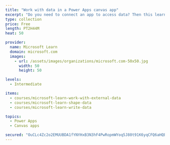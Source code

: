 ```yaml
---
title: "Work with data in a Power Apps canvas app"
excerpt: "Do you need to connect an app to access data? Then this learning path is for you. It will focus on how to connect to data sources. It also will show you how to use filtering, conditions, and other functions to shape your data and write data to your data source."
type: collection
price: Free
length: PT2H44M
heat: 50

provider:
  name: Microsoft Learn
  domain: microsoft.com
  images:
    - url: /assets/images/organizations/microsoft.com-50x50.jpg
      width: 50
      height: 50

levels:
  - Intermediate

items:
  - courses/microsoft-learn-work-with-external-data
  - courses/microsoft-learn-shape-data
  - courses/microsoft-learn-write-data

topics:
  - Power Apps
  - Canvas apps

secured: "OuCLc4Zc2o2EMUUBDA1fYNYHxB3N3hF4PwRopmWYoq5J80t91K6yqCFQ6aHQEpWD6TnB79Mx7mOgb/ekm9XpFrRgAjtyF6y09nWEGGlZEvXKL90Q2NQ3oUB9naoi9go/lPWSyaPrOGsy9QP69LjjZ+4GLhF3eWZ9h7yzDViOa4hfrJokSqwzCPxXDh0mEhwZCGTHNGa76mCRkVJV82Dv142JQb3+HqajW6XQfIG8+qOl8i2hwJPs3Oyw6/irMFdQ7tpuAAb8Alim5N+uSbkDLsQLTwz6S9VKBvBY/jx6ZBn0NA5t8gQXXgzCgCVWMOo0kkQfTGBCtq2Q9flVYwdV4VjKnyWFD+cT7M5US4nlo7w=;irJ80mkphdJ5scatwjuwbA=="
---
```


